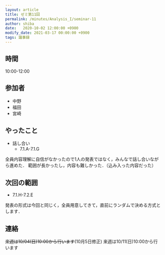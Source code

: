 ```yaml
---
layout: article
title: ゼミ第11回
permalink: /minutes/Analysis_I/seminar-11
author: shiba
date:   2020-10-02 12:00:00 +0900
modify_date: 2021-03-17 00:00:00 +0900
tags: 議事録
---
```


## 時間

10:00-12:00

## 参加者

- 中野
- 福田
- 宮崎

## やったこと

- 話し合い
  - 7.1.A-7.1.G

全員内容理解に自信がなかったので1人の発表ではなく，みんなで話し合いながら進めた．
範囲が長かったし，内容も難しかった．（込み入った内容だった）

## 次回の範囲

- 7.1.H-7.2.E

発表の形式は今回と同じく，全員用意してきて，直前にランダムで決める方式とします．

## 連絡

~~来週は10/04(日)10:00から行います~~(10月5日修正)
来週は10/11(日)10:00から行います
